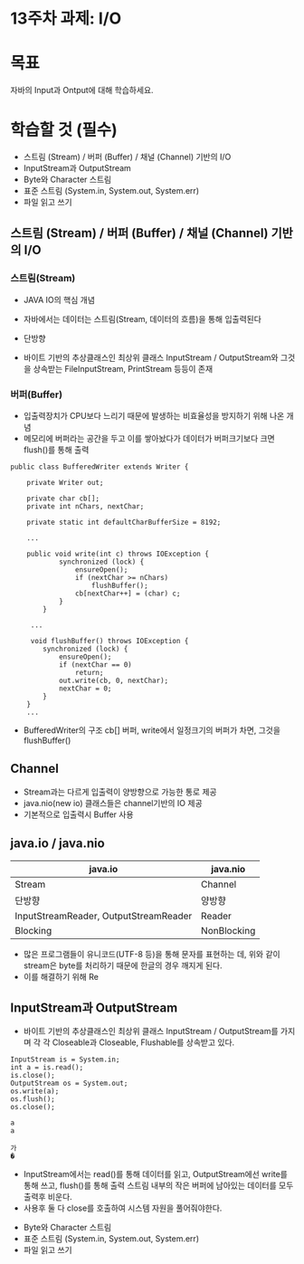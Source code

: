 # 13주차 과제: I/O

# 목표

자바의 Input과 Ontput에 대해 학습하세요.

# 학습할 것 (필수)

- 스트림 (Stream) / 버퍼 (Buffer) / 채널 (Channel) 기반의 I/O
- InputStream과 OutputStream
- Byte와 Character 스트림
- 표준 스트림 (System.in, System.out, System.err)
- 파일 읽고 쓰기



## 스트림 (Stream) / 버퍼 (Buffer) / 채널 (Channel) 기반의 I/O

### 스트림(Stream)

* JAVA IO의 핵심 개념

* 자바에서는 데이터는 스트림(Stream, 데이터의 흐름)을 통해 입출력된다
* 단방향
* 바이트 기반의 추상클래스인 최상위 클래스 InputStream / OutputStream와 그것을 상속받는 FileInputStream, PrintStream 등등이 존재



### 버퍼(Buffer)

* 입출력장치가 CPU보다 느리기 때문에 발생하는 비효율성을 방지하기 위해 나온 개념
* 메모리에 버퍼라는 공간을 두고 이를 쌓아놨다가 데이터가 버퍼크기보다 크면 flush()를 통해 출력

```
public class BufferedWriter extends Writer {

    private Writer out;

    private char cb[];
    private int nChars, nextChar;

    private static int defaultCharBufferSize = 8192;
    
    ...
    
    public void write(int c) throws IOException {
            synchronized (lock) {
                ensureOpen();
                if (nextChar >= nChars)
                    flushBuffer();
                cb[nextChar++] = (char) c;
            }
        }     
        
     ...
     
     void flushBuffer() throws IOException {
        synchronized (lock) {
            ensureOpen();
            if (nextChar == 0)
                return;
            out.write(cb, 0, nextChar);
            nextChar = 0;
        }
    }
    ...
```

* BufferedWriter의 구조 cb[] 버퍼, write에서 일정크기의 버퍼가 차면, 그것을 flushBuffer()



## Channel

* Stream과는 다르게  입출력이 양방향으로 가능한 통로 제공
* java.nio(new io) 클래스들은 channel기반의 IO 제공
* 기본적으로 입출력시 Buffer 사용



## java.io / java.nio

| java.io                               | java.nio    |
| ------------------------------------- | ----------- |
| Stream                                | Channel     |
| 단방향                                | 양방향      |
| InputStreamReader, OutputStreamReader | Reader      |
| Blocking                              | NonBlocking |



* 많은 프로그램들이 유니코드(UTF-8 등)을 통해 문자를 표현하는 데, 위와 같이 stream은 byte를 처리하기 때문에 한글의 경우 깨지게 된다.
* 이를 해결하기 위해 Re



## InputStream과 OutputStream

* 바이트 기반의 추상클래스인 최상위 클래스 InputStream / OutputStream를 가지며  각 각 Closeable과 Closeable, Flushable를 상속받고 있다.

```
InputStream is = System.in;
int a = is.read();
is.close();
OutputStream os = System.out;
os.write(a);
os.flush();
os.close();

```

```
a
a
```

```
가
�
```

* InputStream에서는 read()를 통해 데이터를 읽고, OutputStream에선 write를 통해  쓰고, flush()를 통해 출력 스트림 내부의 작은 버퍼에 남아있는 데이터를 모두 출력후 비운다.
* 사용후 둘 다 close를 호출하여 시스템 자원을 풀어줘야한다.



- Byte와 Character 스트림
- 표준 스트림 (System.in, System.out, System.err)
- 파일 읽고 쓰기





